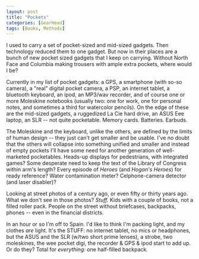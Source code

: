 ```yaml
---
layout: post
title: "Pockets"
categories: [GearHead]
tags: [Books, Methods]
---
```

I used to carry a set of pocket-sized and mid-sized gadgets. Then technology reduced them to one gadget. But now in their places are a bunch of new pocket sized gadgets that I keep on carrying. Without North Face and Columbia making trousers with ample extra pockets, where would I be?
<!--more-->

Currently in my list of pocket gadgets: a GPS, a smartphone (with so-so camera), a "real" digital pocket camera, a PSP, an internet tablet, a bluetooth keyboard, an ipod, an MP3/wav recorder, and of course one or more Moleskine notebooks (usually two: one for work, one for personal notes, and sometimes a third for watercolor pencils). On the edge of these are the mid-sized gadgets, a ruggedized La Cie hard drive, an ASUS Eee laptop, an SLR -- not quite pocketable. Memory cards. Batteries. Earbuds.

The Moleskine and the keyboard, unlike the others, are defined by the limits of human design -- they just can't get smaller and be usable. I've no doubt that the others will collapse into something unified and smaller and instead of empty pockets I'll have some need for another generation of well-marketed pocketables. Heads-up displays for pedestrians, with integrated games? Some desperate need to keep the text of the Library of Congress within arm's length? Every episode of <i>Heroes</I> (and <i>Hogan's Heroes</i>) for ready reference? Water contamination meter? Celphone-camera detector (and laser disabler)?

Looking at street photos of a century ago, or even fifty or thirty years ago. What we don't see in those photos? <i>Stuff.</i> Kids with a couple of books, not a filled roller pack. People on the street without briefcases, backpacks, phones -- even in the financial districts.

In an hour or so I'm off to Spain. I'd like to think I'm packing light, and my clothes <i>are</i> light. It's the STUFF: no internet tablet, no mics or headphones, but the ASUS and the SLR (w/two short prime lenses), a strobe, two moleskines, the wee pocket digi, the recorder & GPS & ipod start to add up. Or do they? Total for <i>everything:</i> one half-filled backpack.
